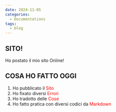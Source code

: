 ```yaml
---
date: 2024-11-05
categories:
  - Documentations
tags:
  - blog
---
```

## SITO!

Ho postato il mio sito Online!


## COSA HO FATTO OGGI

<ol>
  <li>Ho pubblicato il <font color="red">Sito</font></li>
  <li>Ho fixato diversi <font color="red">Errori</font></li>
  <li>Ho tradotto delle <font color="red">Cose</font></li>
  <li>Ho fatto pratica con diversi codici da <font color="red">Markdown</font></li></li>
</ol>